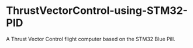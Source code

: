 # ThrustVectorControl-using-STM32-PID
A Thrust Vector Control flight computer based on the STM32 Blue Pill.
